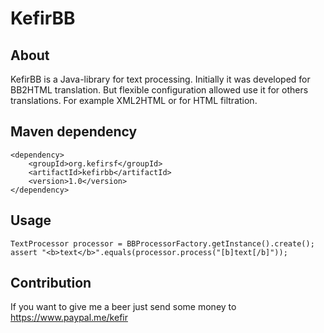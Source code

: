 KefirBB
=======

About
-----
KefirBB is a Java-library for text processing. Initially it was developed for BB2HTML translation. But flexible
configuration allowed use it for others translations. For example XML2HTML or for HTML filtration.

Maven dependency
----------------
    <dependency>
        <groupId>org.kefirsf</groupId>
        <artifactId>kefirbb</artifactId>
        <version>1.0</version>
    </dependency>

Usage
-----
    TextProcessor processor = BBProcessorFactory.getInstance().create();
    assert "<b>text</b>".equals(processor.process("[b]text[/b]"));

Contribution
------------
If you want to give me a beer just send some money to <https://www.paypal.me/kefir>
